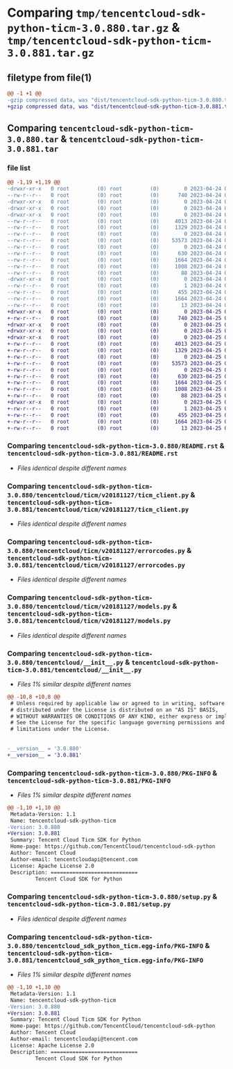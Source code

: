 # Comparing `tmp/tencentcloud-sdk-python-ticm-3.0.880.tar.gz` & `tmp/tencentcloud-sdk-python-ticm-3.0.881.tar.gz`

## filetype from file(1)

```diff
@@ -1 +1 @@
-gzip compressed data, was "dist/tencentcloud-sdk-python-ticm-3.0.880.tar", last modified: Mon Apr 24 03:40:07 2023, max compression
+gzip compressed data, was "dist/tencentcloud-sdk-python-ticm-3.0.881.tar", last modified: Tue Apr 25 00:57:52 2023, max compression
```

## Comparing `tencentcloud-sdk-python-ticm-3.0.880.tar` & `tencentcloud-sdk-python-ticm-3.0.881.tar`

### file list

```diff
@@ -1,19 +1,19 @@
-drwxr-xr-x   0 root         (0) root         (0)        0 2023-04-24 03:40:07.000000 tencentcloud-sdk-python-ticm-3.0.880/
--rw-r--r--   0 root         (0) root         (0)      740 2023-04-24 03:40:07.000000 tencentcloud-sdk-python-ticm-3.0.880/README.rst
-drwxr-xr-x   0 root         (0) root         (0)        0 2023-04-24 03:40:07.000000 tencentcloud-sdk-python-ticm-3.0.880/tencentcloud/
-drwxr-xr-x   0 root         (0) root         (0)        0 2023-04-24 03:40:07.000000 tencentcloud-sdk-python-ticm-3.0.880/tencentcloud/ticm/
-drwxr-xr-x   0 root         (0) root         (0)        0 2023-04-24 03:40:07.000000 tencentcloud-sdk-python-ticm-3.0.880/tencentcloud/ticm/v20181127/
--rw-r--r--   0 root         (0) root         (0)     4013 2023-04-24 03:40:07.000000 tencentcloud-sdk-python-ticm-3.0.880/tencentcloud/ticm/v20181127/ticm_client.py
--rw-r--r--   0 root         (0) root         (0)     1329 2023-04-24 03:40:07.000000 tencentcloud-sdk-python-ticm-3.0.880/tencentcloud/ticm/v20181127/errorcodes.py
--rw-r--r--   0 root         (0) root         (0)        0 2023-04-24 03:40:07.000000 tencentcloud-sdk-python-ticm-3.0.880/tencentcloud/ticm/v20181127/__init__.py
--rw-r--r--   0 root         (0) root         (0)    53573 2023-04-24 03:40:07.000000 tencentcloud-sdk-python-ticm-3.0.880/tencentcloud/ticm/v20181127/models.py
--rw-r--r--   0 root         (0) root         (0)        0 2023-04-24 03:40:07.000000 tencentcloud-sdk-python-ticm-3.0.880/tencentcloud/ticm/__init__.py
--rw-r--r--   0 root         (0) root         (0)      630 2023-04-24 03:40:07.000000 tencentcloud-sdk-python-ticm-3.0.880/tencentcloud/__init__.py
--rw-r--r--   0 root         (0) root         (0)     1664 2023-04-24 03:40:07.000000 tencentcloud-sdk-python-ticm-3.0.880/PKG-INFO
--rw-r--r--   0 root         (0) root         (0)     1008 2023-04-24 03:40:07.000000 tencentcloud-sdk-python-ticm-3.0.880/setup.py
--rw-r--r--   0 root         (0) root         (0)       88 2023-04-24 03:40:07.000000 tencentcloud-sdk-python-ticm-3.0.880/setup.cfg
-drwxr-xr-x   0 root         (0) root         (0)        0 2023-04-24 03:40:07.000000 tencentcloud-sdk-python-ticm-3.0.880/tencentcloud_sdk_python_ticm.egg-info/
--rw-r--r--   0 root         (0) root         (0)        1 2023-04-24 03:40:07.000000 tencentcloud-sdk-python-ticm-3.0.880/tencentcloud_sdk_python_ticm.egg-info/dependency_links.txt
--rw-r--r--   0 root         (0) root         (0)      455 2023-04-24 03:40:07.000000 tencentcloud-sdk-python-ticm-3.0.880/tencentcloud_sdk_python_ticm.egg-info/SOURCES.txt
--rw-r--r--   0 root         (0) root         (0)     1664 2023-04-24 03:40:07.000000 tencentcloud-sdk-python-ticm-3.0.880/tencentcloud_sdk_python_ticm.egg-info/PKG-INFO
--rw-r--r--   0 root         (0) root         (0)       13 2023-04-24 03:40:07.000000 tencentcloud-sdk-python-ticm-3.0.880/tencentcloud_sdk_python_ticm.egg-info/top_level.txt
+drwxr-xr-x   0 root         (0) root         (0)        0 2023-04-25 00:57:52.000000 tencentcloud-sdk-python-ticm-3.0.881/
+-rw-r--r--   0 root         (0) root         (0)      740 2023-04-25 00:57:52.000000 tencentcloud-sdk-python-ticm-3.0.881/README.rst
+drwxr-xr-x   0 root         (0) root         (0)        0 2023-04-25 00:57:52.000000 tencentcloud-sdk-python-ticm-3.0.881/tencentcloud/
+drwxr-xr-x   0 root         (0) root         (0)        0 2023-04-25 00:57:52.000000 tencentcloud-sdk-python-ticm-3.0.881/tencentcloud/ticm/
+drwxr-xr-x   0 root         (0) root         (0)        0 2023-04-25 00:57:52.000000 tencentcloud-sdk-python-ticm-3.0.881/tencentcloud/ticm/v20181127/
+-rw-r--r--   0 root         (0) root         (0)     4013 2023-04-25 00:57:52.000000 tencentcloud-sdk-python-ticm-3.0.881/tencentcloud/ticm/v20181127/ticm_client.py
+-rw-r--r--   0 root         (0) root         (0)     1329 2023-04-25 00:57:52.000000 tencentcloud-sdk-python-ticm-3.0.881/tencentcloud/ticm/v20181127/errorcodes.py
+-rw-r--r--   0 root         (0) root         (0)        0 2023-04-25 00:57:52.000000 tencentcloud-sdk-python-ticm-3.0.881/tencentcloud/ticm/v20181127/__init__.py
+-rw-r--r--   0 root         (0) root         (0)    53573 2023-04-25 00:57:52.000000 tencentcloud-sdk-python-ticm-3.0.881/tencentcloud/ticm/v20181127/models.py
+-rw-r--r--   0 root         (0) root         (0)        0 2023-04-25 00:57:52.000000 tencentcloud-sdk-python-ticm-3.0.881/tencentcloud/ticm/__init__.py
+-rw-r--r--   0 root         (0) root         (0)      630 2023-04-25 00:57:52.000000 tencentcloud-sdk-python-ticm-3.0.881/tencentcloud/__init__.py
+-rw-r--r--   0 root         (0) root         (0)     1664 2023-04-25 00:57:52.000000 tencentcloud-sdk-python-ticm-3.0.881/PKG-INFO
+-rw-r--r--   0 root         (0) root         (0)     1008 2023-04-25 00:57:52.000000 tencentcloud-sdk-python-ticm-3.0.881/setup.py
+-rw-r--r--   0 root         (0) root         (0)       88 2023-04-25 00:57:52.000000 tencentcloud-sdk-python-ticm-3.0.881/setup.cfg
+drwxr-xr-x   0 root         (0) root         (0)        0 2023-04-25 00:57:52.000000 tencentcloud-sdk-python-ticm-3.0.881/tencentcloud_sdk_python_ticm.egg-info/
+-rw-r--r--   0 root         (0) root         (0)        1 2023-04-25 00:57:52.000000 tencentcloud-sdk-python-ticm-3.0.881/tencentcloud_sdk_python_ticm.egg-info/dependency_links.txt
+-rw-r--r--   0 root         (0) root         (0)      455 2023-04-25 00:57:52.000000 tencentcloud-sdk-python-ticm-3.0.881/tencentcloud_sdk_python_ticm.egg-info/SOURCES.txt
+-rw-r--r--   0 root         (0) root         (0)     1664 2023-04-25 00:57:52.000000 tencentcloud-sdk-python-ticm-3.0.881/tencentcloud_sdk_python_ticm.egg-info/PKG-INFO
+-rw-r--r--   0 root         (0) root         (0)       13 2023-04-25 00:57:52.000000 tencentcloud-sdk-python-ticm-3.0.881/tencentcloud_sdk_python_ticm.egg-info/top_level.txt
```

### Comparing `tencentcloud-sdk-python-ticm-3.0.880/README.rst` & `tencentcloud-sdk-python-ticm-3.0.881/README.rst`

 * *Files identical despite different names*

### Comparing `tencentcloud-sdk-python-ticm-3.0.880/tencentcloud/ticm/v20181127/ticm_client.py` & `tencentcloud-sdk-python-ticm-3.0.881/tencentcloud/ticm/v20181127/ticm_client.py`

 * *Files identical despite different names*

### Comparing `tencentcloud-sdk-python-ticm-3.0.880/tencentcloud/ticm/v20181127/errorcodes.py` & `tencentcloud-sdk-python-ticm-3.0.881/tencentcloud/ticm/v20181127/errorcodes.py`

 * *Files identical despite different names*

### Comparing `tencentcloud-sdk-python-ticm-3.0.880/tencentcloud/ticm/v20181127/models.py` & `tencentcloud-sdk-python-ticm-3.0.881/tencentcloud/ticm/v20181127/models.py`

 * *Files identical despite different names*

### Comparing `tencentcloud-sdk-python-ticm-3.0.880/tencentcloud/__init__.py` & `tencentcloud-sdk-python-ticm-3.0.881/tencentcloud/__init__.py`

 * *Files 1% similar despite different names*

```diff
@@ -10,8 +10,8 @@
 # Unless required by applicable law or agreed to in writing, software
 # distributed under the License is distributed on an "AS IS" BASIS,
 # WITHOUT WARRANTIES OR CONDITIONS OF ANY KIND, either express or implied.
 # See the License for the specific language governing permissions and
 # limitations under the License.
 
 
-__version__ = '3.0.880'
+__version__ = '3.0.881'
```

### Comparing `tencentcloud-sdk-python-ticm-3.0.880/PKG-INFO` & `tencentcloud-sdk-python-ticm-3.0.881/PKG-INFO`

 * *Files 1% similar despite different names*

```diff
@@ -1,10 +1,10 @@
 Metadata-Version: 1.1
 Name: tencentcloud-sdk-python-ticm
-Version: 3.0.880
+Version: 3.0.881
 Summary: Tencent Cloud Ticm SDK for Python
 Home-page: https://github.com/TencentCloud/tencentcloud-sdk-python
 Author: Tencent Cloud
 Author-email: tencentcloudapi@tencent.com
 License: Apache License 2.0
 Description: ============================
         Tencent Cloud SDK for Python
```

### Comparing `tencentcloud-sdk-python-ticm-3.0.880/setup.py` & `tencentcloud-sdk-python-ticm-3.0.881/setup.py`

 * *Files identical despite different names*

### Comparing `tencentcloud-sdk-python-ticm-3.0.880/tencentcloud_sdk_python_ticm.egg-info/PKG-INFO` & `tencentcloud-sdk-python-ticm-3.0.881/tencentcloud_sdk_python_ticm.egg-info/PKG-INFO`

 * *Files 1% similar despite different names*

```diff
@@ -1,10 +1,10 @@
 Metadata-Version: 1.1
 Name: tencentcloud-sdk-python-ticm
-Version: 3.0.880
+Version: 3.0.881
 Summary: Tencent Cloud Ticm SDK for Python
 Home-page: https://github.com/TencentCloud/tencentcloud-sdk-python
 Author: Tencent Cloud
 Author-email: tencentcloudapi@tencent.com
 License: Apache License 2.0
 Description: ============================
         Tencent Cloud SDK for Python
```

